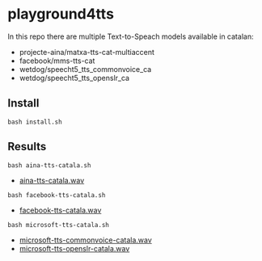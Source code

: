 # playground4tts

In this repo there are multiple Text-to-Speach models available in catalan:

* projecte-aina/matxa-tts-cat-multiaccent
* facebook/mms-tts-cat
* wetdog/speecht5_tts_commonvoice_ca
* wetdog/speecht5_tts_openslr_ca

## Install

```
bash install.sh
```

## Results

```
bash aina-tts-catala.sh
```
* [aina-tts-catala.wav](https://github.com/jrosell/playground4tts/raw/refs/heads/main/output/aina-tts-catala.wav)

```
bash facebook-tts-catala.sh
```	
* [facebook-tts-catala.wav](https://github.com/jrosell/playground4tts/raw/refs/heads/main/output/facebook-tts-catala.wav)

```
bash microsoft-tts-catala.sh
```
* [microsoft-tts-commonvoice-catala.wav](https://github.com/jrosell/playground4tts/raw/refs/heads/main/output/microsoft-tts-commonvoice-catala.wav)
* [microsoft-tts-openslr-catala.wav](https://github.com/jrosell/playground4tts/raw/refs/heads/main/output/microsoft-tts-openslr-catala.wav)

